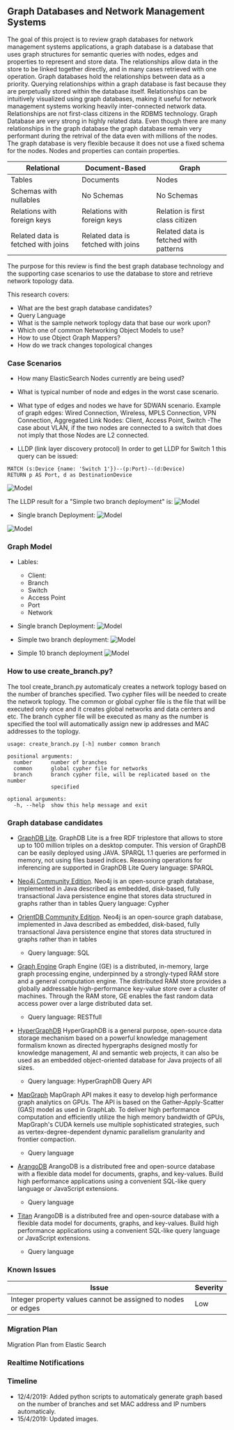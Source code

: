 ## Graph Databases and Network Management Systems

The goal of this project is to review graph databases for network management systems applications, a graph database is a database that uses graph structures for semantic queries with nodes, edges and properties to represent and store data. The relationships allow data in the store to be linked together directly, and in many cases retrieved with one operation. Graph databases hold the relationships between data as a priority. Querying relationships within a graph database is fast because they are perpetually stored within the database itself. Relationships can be intuitively visualized using graph databases, making it useful for network management systems working heavily inter-connected network data. Relationships are not first-class citizens in the RDBMS technology. Graph Database are very strong in highly related data. Even though there are many relationships in the graph database the graph database remain very performant during the retrival of the data even with millions of the nodes. The graph database is very flexible because it does not use a fixed schema for the nodes. Nodes and properties can contain properties.

| Relational | Document-Based | Graph |
|------------|----------------|-------|
| Tables     |   Documents    | Nodes |
| Schemas with nullables | No Schemas | No Schemas  |
| Relations with foreign keys | Relations with foreign keys | Relation is first class citizen |
| Related data is fetched with joins | Related data is fetched with joins  | Related data is fetched with patterns |

The purpose for this review is find the best graph database technology and the supporting case scenarios to use the database to store and retrieve network topology data.

This research covers:

- What are the best graph database candidates?
- Query Language 
- What is the sample network toplogy data that base our work upon?
- Which one of common Networking Object Models to use?
- How to use Object Graph Mappers?
- How do we track changes topological changes

### Case Scenarios

- How many ElasticSearch Nodes currently are being used?
- What is typical number of node and edges in the worst case scenario.
- What type of edges and nodes we have for SDWAN scenario. 
Example of graph edges: Wired Connection, Wireless, MPLS Connection, VPN Connection, Aggregated Link
Nodes: Client, Access Point, Switch
-The case about VLAN, if the two nodes are connected to a switch that does not imply that those Nodes are L2 connected.

- LLDP (link layer discovery protocol)
In order to get LLDP for Switch 1 this query can be issued:
```
MATCH (s:Device {name: 'Switch 1'})--(p:Port)--(d:Device)
RETURN p AS Port, d as DestinationDevice
```
![Model](img/LLDPSubGraph.png)

The LLDP result for a "Simple two branch deployment" is:
![Model](img/LLDPResult.png)


- Single branch Deployment:
![Model](img/Example%20SD-WAN%20Deployment.png)

![Model](img/NSXModel.png)

### Graph Model
- Lables:
	- Client: 
	- Branch
	- Switch
	- Access Point
	- Port
	- Network

- Single branch Deployment:
![Model](img/SingleBranchDeployment.png)

- Simple two branch deployment:
![Model](img/SimpleNeo4JGraph.png)

- Simple 10 branch deployment
![Model](img/SimpleBranch10Deployments.png)

### How to use create_branch.py?
The tool create_branch.py automaticaly creates a network toplogy based on the number of branches specified. Two cypher files will be needed to create the network toplogy. The common or global cypher file is the file that will be executed only once and it creates global networks and data centers and etc. The branch cypher file will be executed as many as the number is specified the tool will automatically assign new ip addresses and MAC addresses to the toplogy. 

```
usage: create_branch.py [-h] number common branch

positional arguments:
  number      number of branches
  common      global cypher file for networks
  branch      branch cypher file, will be replicated based on the number
              specified

optional arguments:
  -h, --help  show this help message and exit
```

### Graph database candidates
- [GraphDB Lite](http://graphdb.ontotext.com). GraphDB Lite is a free RDF triplestore that allows to store up to 100 million triples on a desktop
computer. This version of GraphDB can be easily deployed using JAVA. SPARQL 1.1 queries are performed in memory, not using files based indices. Reasoning operations for inferencing are supported in GraphDB Lite
Query language: SPARQL

- [Neo4j Community Edition](https://neo4j.com). Neo4j is an open-source graph database, implemented in Java described as embedded, disk-based,
fully transactional Java persistence engine that stores data structured in graphs rather than in tables
Query language: Cypher

- [OrientDB Community Edition](https://orientdb.com). 
Neo4j is an open-source graph database, implemented in Java described as embedded, disk-based,
fully transactional Java persistence engine that stores data structured in graphs rather than in tables
	- Query language: SQL

- [Graph Engine](https://www.graphengine.io) Graph Engine (GE) is a distributed, in-memory, large graph processing engine, underpinned by a
strongly-typed RAM store and a general computation engine. The distributed RAM store provides a globally addressable high-performance key-value store over a cluster of machines. Through the RAM store, GE enables the fast random data access power over a large distributed data set.
	- Query language: RESTfull

- [HyperGraphDB](http://www.hypergraphdb.org) HyperGraphDB is a general purpose, open-source data storage mechanism based on a powerful
knowledge management formalism known as directed hypergraphs designed mostly for knowledge management, AI and semantic web projects, it can also be used as an embedded object-oriented database for Java projects of all sizes.
	- Query language: HyperGraphDB Query API

- [MapGraph](https://github.com/stuartsierra/mapgraph)
MapGraph API makes it easy to develop high performance graph analytics on GPUs. The API is
based on the Gather-Apply-Scatter (GAS) model as used in GraphLab. To deliver high performance computation and efficiently utilize the high memory bandwidth of GPUs, MapGraph's CUDA kernels use multiple sophisticated strategies, such as vertex-degree-dependent dynamic parallelism granularity and frontier compaction.
	- Query language 

- [ArangoDB](https://www.arangodb.com)
ArangoDB is a distributed free and open-source database with a flexible data model for documents,
graphs, and key-values. Build high performance applications using a convenient SQL-like query language or JavaScript extensions.
	- Query language 

- [Titan](http://titan.thinkaurelius.com) ArangoDB is a distributed free and open-source database with a flexible data model for documents,
graphs, and key-values. Build high performance applications using a convenient SQL-like query language or JavaScript extensions.
	- Query language 

### Known Issues
|Issue | Severity |
|----|-----|
| Integer property values cannot be assigned to nodes or edges | Low |

### Migration Plan 
Migration Plan from Elastic Search 

### Realtime Notifications


### Timeline
- 12/4/2019: Added python scripts to automaticaly generate graph based on the number of branches and set MAC address and IP numbers automaticaly. 
- 15/4/2019: Updated images.
